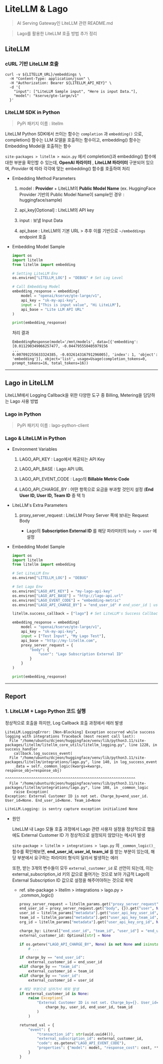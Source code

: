 # LiteLLM & Lago

> AI Serving Gateway인 LiteLLM 관련 README.md

> Lago를 활용한 LiteLLM 호출 방법 추가 정리

## LiteLLM

### cURL 기반 LiteLLM 호출

```shell
curl -v ${LITELLM_URL}/embeddings \
  -H "Content-Type: application/json" \
  -H "Authorization: Bearer ${LITELLM_API_KEY}" \
  -d '{
    "input": ["LiteLLM Sample input", "Here is input Data."],
    "model": "kserve/gte-large/v1"
  }'
```

### LiteLLM SDK in Python

> PyPi 패키지 이름 : litellm

LiteLLM Python SDK에서 쓰이는 함수는 `completion` 과 `embedding()` 으로, completion() 함수는 LLM 모델을 호출하는 함수이고, embedding() 함수는 Embedding Model을 호출하는 함수

`site-packages > litellm > main.py` 에서 completion()과 embedding() 함수에 대한 부분을 확인할 수 있는데, __OpenAI 파라미터__ , __LiteLLM 파라미터__ 구분되어 있으며, _Provider_ 에 따라 각각에 맞는 embedding() 함수를 호출하여 처리

- Embedding Method Parameters
        
    1. model : __Provider__ + LiteLLM의 __Public Model Name__ (ex. HuggingFace Provider 기반의 Public Model Name이 sample인 경우 : huggingface/sample)

    2. api_key[Optional] : LiteLLM의 API key

    3. input : 보낼 Input Data
    
    4. api_base : LiteLLM의 기본 URL > 추후 이를 기반으로 `~/embeddings` endpoint 호출

- Embedding Model Sample

    ```python
    import os
    import litellm
    from litellm import embedding

    # Setting LiteLLM Env
    os.environ["LITELLM_LOG"] = "DEBUG" # Set Log Level

    # Call Embedding Model
    embedding_response = embedding(
        model = "openai/kserve/gte-large/v1",
        api_key = "sk-my-api-key",
        input = ["This is input value", "Hi LiteLLM"],
        api_base = "Lite LLM API URL"
    )

    print(embedding_response)
    ```

    처리 결과

    ```text
    EmbeddingResponse(model='/mnt/models', data=[{'embedding': [0.011290349066257477, -0.044795550405979156
    ...
    0.007092255633324385, -0.032614316791296005], 'index': 1, 'object': 'embedding'}], object='list', usage=Usage(completion_tokens=0, prompt_tokens=16, total_tokens=16))
    ```
---

## Lago in LiteLLM

LiteLLM에서 Logging Callback을 위한 다양한 도구 중 Billing, Metering을 담당하는 Lago 사용 방법

### Lago in Python

> PyPi 패키지 이름 : lago-python-client

### Lago & LiteLLM in Python

- Environment Variables

    1. LAGO_API_KEY : Lago에서 제공되는 API Key
    
    2. LAGO_API_BASE : Lago API URL

    3. LAGO_API_EVENT_CODE : Lago의 __Billable Metric Code__

    4. LAGO_API_CHARGE_BY : 어떤 항목으로 요금을 부과할 것인지 설정 (__End User ID, User ID, Team ID__ 중 택 1)

- LiteLLM's Extra Parameters

    1. proxy_server_request : LiteLLM Proxy Server 쪽에 보내는 Request Body
        
        - Lago의 __Subscription External ID__ 를 해당 파라미터의 `body > user` 에 설정

- Embedding Model Sample

    ```python
    import os
    import litellm
    from litellm import embedding

    # Set LiteLLM Env
    os.environ["LITELLM_LOG"] = "DEBUG"

    # Set Lago Env
    os.environ["LAGO_API_KEY"] = "my-lago-api-key"
    os.environ["LAGO_API_BASE"] = "http://lago-api.url"
    os.environ["LAGO_EVENT_CODE"] = "embedding-metric"
    os.environ["LAGO_API_CHARGE_BY"] = "end_user_id" # end_user_id | user_id | team_id

    litellm.success_callback = ["lago"] # Set LiteLLM's Success Callback to Lago

    embedding_response = embedding(
        model = "openai/kserve/gte-large/v1",
        api_key = "sk-my-api-key",
        input = ["Test Input", "My Lago Test"],
        api_base = "http://my-litellm.com",
        proxy_server_request = {
            "body": {
                "user": "Lago Subscription External ID"
            }
        }
    )

    print(embedding_response)
    ```

---

## Report

### 1. LiteLLM + Lago Python 코드 실행

정상적으로 호출을 하지만, Log Callback 호출 과정에서 에러 발생

```text
LiteLLM.LoggingError: [Non-Blocking] Exception occurred while success logging with integrations Traceback (most recent call last):
  File "/home/ubuntu/dcjeon/huggingface/venv/lib/python3.11/site-packages/litellm/litellm_core_utils/litellm_logging.py", line 1228, in success_handler
    callback.log_success_event(
  File "/home/ubuntu/dcjeon/huggingface/venv/lib/python3.11/site-packages/litellm/integrations/lago.py", line 140, in log_success_event
    _data = self._common_logic(kwargs=kwargs, response_obj=response_obj)
            ^^^^^^^^^^^^^^^^^^^^^^^^^^^^^^^^^^^^^^^^^^^^^^^^^^^^^^^^^^^^
  File "/home/ubuntu/dcjeon/huggingface/venv/lib/python3.11/site-packages/litellm/integrations/lago.py", line 108, in _common_logic
    raise Exception(
Exception: External Customer ID is not set. Charge_by=end_user_id. User_id=None. End_user_id=None. Team_id=None

LiteLLM.Logging: is sentry capture exception initialized None
```

- 원인

    LiteLLM 내 Lago 모듈 호출 과정에서 Lago 관련 사용자 설정을 정상적으로 했음에도 External Customer ID 가 정상적으로 설정되지 않았다는 메시지 발생

    `site-package > litellm > integrations > lago.py` 의 `_common_logic()_` 함수를 확인해보면, __end_user_id, user_id, team_id__ 를 받는 부분이 있는데, 해당 부분에서 요구하는 파라미터 형식이 달라서 발생하는 에러

    또한, 받는 3개의 변수들이 모두 `external_customer_id` 로 선언이 되는데, 이는 external_subscription_id 키의 값으로 들어가는 것으로 보아 가급적 Lago의 External Subscription ID 값으로 설정을 해주어야하는 것으로 파악

    - ref. site-package > litellm > integrations > lago.py > _common_logic()

        ```python
        proxy_server_request = litellm_params.get("proxy_server_request") or {}
        end_user_id = proxy_server_request.get("body", {}).get("user", None)
        user_id = litellm_params["metadata"].get("user_api_key_user_id", None)
        team_id = litellm_params["metadata"].get("user_api_key_team_id", None)
        org_id = litellm_params["metadata"].get("user_api_key_org_id", None)

        charge_by: Literal["end_user_id", "team_id", "user_id"] = "end_user_id"
        external_customer_id: Optional[str] = None

        if os.getenv("LAGO_API_CHARGE_BY", None) is not None and isinstance(
            # ...

        if charge_by == "end_user_id":
            external_customer_id = end_user_id
        elif charge_by == "team_id":
            external_customer_id = team_id
        elif charge_by == "user_id":
            external_customer_id = user_id

        # 해당 부분으로 넘어가서 예외 발생
        if external_customer_id is None:
            raise Exception(
                "External Customer ID is not set. Charge_by={}. User_id={}. End_user_id={}. Team_id={}".format(
                    charge_by, user_id, end_user_id, team_id
                )
            )

        returned_val = {
            "event": {
                "transaction_id": str(uuid.uuid4()),
                "external_subscription_id": external_customer_id,
                "code": os.getenv("LAGO_API_EVENT_CODE"),
                "properties": {"model": model, "response_cost": cost, **usage},
            }
        }
        ```
